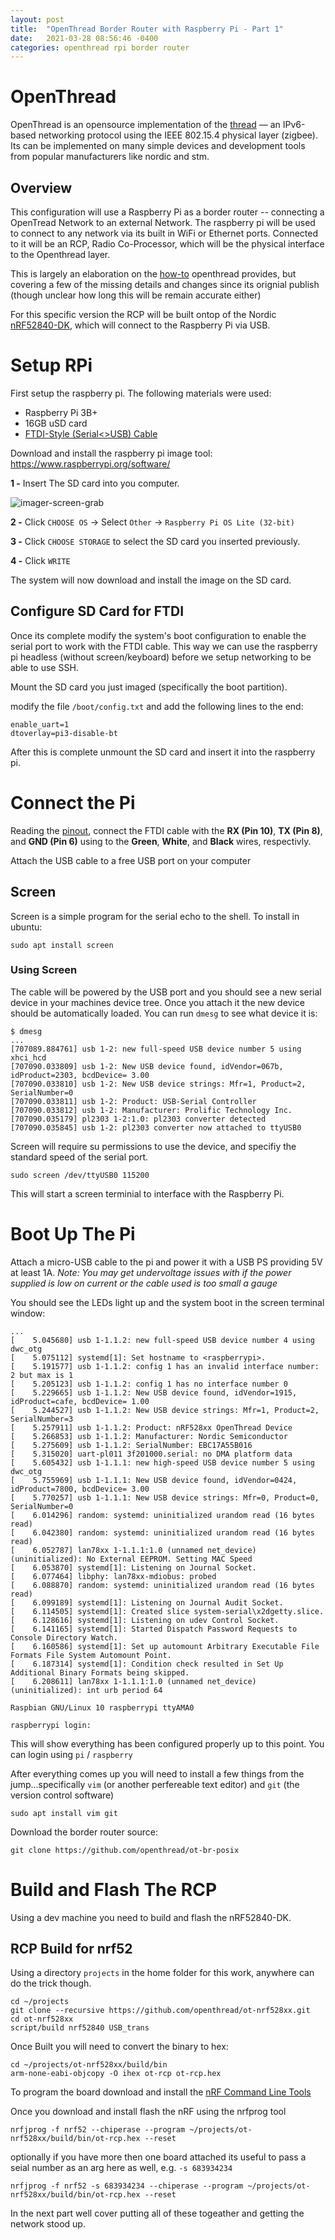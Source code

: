 ```yaml
---
layout: post
title:  "OpenThread Border Router with Raspberry Pi - Part 1"
date:   2021-03-28 08:56:46 -0400
categories: openthread rpi border router
---
```


# OpenThread

OpenThread is an opensource implementation of the [thread][thread-org] — an IPv6-based networking protocol using the IEEE 802.15.4 physical layer (zigbee).  Its can be implemented on many simple devices and development tools from popular manufacturers like nordic and stm.

## Overview

This configuration will use a Raspberry Pi as a border router -- connecting a OpenTread Network to an external Network.  The raspberry pi will be used to connect to any network via its built in WiFi or Ethernet ports.  Connected to it will be an RCP, Radio Co-Processor, which will be the physical interface to the Openthread layer.

This is largely an elaboration on the [how-to][ot-br-howto] openthread provides, but covering a few of the missing details and changes since its orignial publish (though unclear how long this will be remain accurate either)

For this specific version the RCP will be built ontop of the Nordic [nRF52840-DK], which will connect to the Raspberry Pi via USB.

[nRF52840-DK]: https://www.nordicsemi.com/Software-and-Tools/Development-Kits/nRF52840-DK
# Setup RPi

First setup the raspberry pi.  The following materials were used:

* Raspberry Pi 3B+
* 16GB uSD card
* [FTDI-Style (Serial<>USB) Cable][ftdi]

Download and install the raspberry pi image tool: <https://www.raspberrypi.org/software/>

**1 -** Insert The SD card into you computer.

![imager-screen-grab](/assets/images/rpi-imager.png)

**2 -** Click `CHOOSE OS` -> Select `Other` -> `Raspberry Pi OS Lite (32-bit)`

**3 -** Click `CHOOSE STORAGE` to select the SD card you inserted previously.

**4 -** Click `WRITE`

The system will now download and install the image on the SD card.

## Configure SD Card for FTDI

Once its complete modify the system's boot configuration to enable the serial port to work with the FTDI cable.  This way we can use the raspberry pi headless (without screen/keyboard) before we setup networking to be able to use SSH.

Mount the SD card you just imaged (specifically the boot partition).

modify the file `/boot/config.txt` and add the following lines to the end:


    enable_uart=1
    dtoverlay=pi3-disable-bt

After this is complete unmount the SD card and insert it into the raspberry pi.

# Connect the Pi

Reading the [pinout], connect the FTDI cable with the **RX (Pin 10)**, **TX (Pin 8)**, and **GND (Pin 6)** using to the **Green**, **White**, and **Black** wires, respectivly.

[pinout]: https://pinout.xyz/pinout/uart#

Attach the USB cable to a free USB port on your computer

## Screen

Screen is a simple program for the serial echo to the shell.  To install in ubuntu:

    sudo apt install screen

### Using Screen

The cable will be powered by the USB port and you should see a new serial device in your machines device tree.  Once you attach it the new device should be automatically loaded.  You can run `dmesg` to see what device it is:

    $ dmesg
    ...
    [707089.884761] usb 1-2: new full-speed USB device number 5 using xhci_hcd
    [707090.033809] usb 1-2: New USB device found, idVendor=067b, idProduct=2303, bcdDevice= 3.00
    [707090.033810] usb 1-2: New USB device strings: Mfr=1, Product=2, SerialNumber=0
    [707090.033811] usb 1-2: Product: USB-Serial Controller
    [707090.033812] usb 1-2: Manufacturer: Prolific Technology Inc.
    [707090.035179] pl2303 1-2:1.0: pl2303 converter detected
    [707090.035845] usb 1-2: pl2303 converter now attached to ttyUSB0

Screen will require su permissions to use the device, and specifiy the standard speed of the serial port.

    sudo screen /dev/ttyUSB0 115200

This will start a screen terminial to interface with the Raspberry Pi.

# Boot Up The Pi

Attach a micro-USB cable to the pi and power it with a USB PS providing 5V at least 1A.  _Note: You may get undervoltage issues with if the power supplied is low on current or the cable used is too small a gauge_

You should see the LEDs light up and the system boot in the screen terminal window:

    ...
    [    5.045680] usb 1-1.1.2: new full-speed USB device number 4 using dwc_otg
    [    5.075112] systemd[1]: Set hostname to <raspberrypi>.
    [    5.191577] usb 1-1.1.2: config 1 has an invalid interface number: 2 but max is 1
    [    5.205123] usb 1-1.1.2: config 1 has no interface number 0
    [    5.229665] usb 1-1.1.2: New USB device found, idVendor=1915, idProduct=cafe, bcdDevice= 1.00
    [    5.244527] usb 1-1.1.2: New USB device strings: Mfr=1, Product=2, SerialNumber=3
    [    5.257911] usb 1-1.1.2: Product: nRF528xx OpenThread Device
    [    5.266853] usb 1-1.1.2: Manufacturer: Nordic Semiconductor
    [    5.275609] usb 1-1.1.2: SerialNumber: EBC17A55B016
    [    5.315020] uart-pl011 3f201000.serial: no DMA platform data
    [    5.605432] usb 1-1.1.1: new high-speed USB device number 5 using dwc_otg
    [    5.755969] usb 1-1.1.1: New USB device found, idVendor=0424, idProduct=7800, bcdDevice= 3.00
    [    5.770257] usb 1-1.1.1: New USB device strings: Mfr=0, Product=0, SerialNumber=0
    [    6.014296] random: systemd: uninitialized urandom read (16 bytes read)
    [    6.042380] random: systemd: uninitialized urandom read (16 bytes read)
    [    6.052787] lan78xx 1-1.1.1:1.0 (unnamed net_device) (uninitialized): No External EEPROM. Setting MAC Speed
    [    6.053870] systemd[1]: Listening on Journal Socket.
    [    6.077464] libphy: lan78xx-mdiobus: probed
    [    6.088870] random: systemd: uninitialized urandom read (16 bytes read)
    [    6.099189] systemd[1]: Listening on Journal Audit Socket.
    [    6.114505] systemd[1]: Created slice system-serial\x2dgetty.slice.
    [    6.128616] systemd[1]: Listening on udev Control Socket.
    [    6.141165] systemd[1]: Started Dispatch Password Requests to Console Directory Watch.
    [    6.160586] systemd[1]: Set up automount Arbitrary Executable File Formats File System Automount Point.
    [    6.187314] systemd[1]: Condition check resulted in Set Up Additional Binary Formats being skipped.
    [    6.208611] lan78xx 1-1.1.1:1.0 (unnamed net_device) (uninitialized): int urb period 64

    Raspbian GNU/Linux 10 raspberrypi ttyAMA0

    raspberrypi login: 

This will show everything has been configured properly up to this point.  You can login using `pi` / `raspberry` 


After everything comes up you will need to install a few things from the jump...specifically `vim` (or another perfereable text editor) and `git` (the version control software)

    sudo apt install vim git


Download the border router source:

    git clone https://github.com/openthread/ot-br-posix


# Build and Flash The RCP

Using a dev machine you need to build and flash the nRF52840-DK.  


## RCP Build for nrf52

Using a directory `projects` in the home folder for this work, anywhere can do the trick though.
    
    cd ~/projects
    git clone --recursive https://github.com/openthread/ot-nrf528xx.git
    cd ot-nrf528xx
    script/build nrf52840 USB_trans

Once Built you will need to convert the binary to hex:
    
    cd ~/projects/ot-nrf528xx/build/bin
    arm-none-eabi-objcopy -O ihex ot-rcp ot-rcp.hex


To program the board download and install the [nRF Command Line Tools][nrf-tools] 

[nrf-tools]: https://www.nordicsemi.com/Software-and-Tools/Development-Tools/nRF-Command-Line-Tools/Download

Once you download and install flash the nRF using the nrfprog tool

    nrfjprog -f nrf52 --chiperase --program ~/projects/ot-nrf528xx/build/bin/ot-rcp.hex --reset
    
optionally if you have more then one board attached its useful to pass a seial number as an arg here as well, e.g. `-s 683934234`

    nrfjprog -f nrf52 -s 683934234 --chiperase --program ~/projects/ot-nrf528xx/build/bin/ot-rcp.hex --reset


In the next part well cover putting all of these togeather and getting the network stood up.


[thread-primer]: https://openthread.io/guides/thread-primer
[thread-org]: https://www.threadgroup.org/What-is-Thread/Thread-Benefits
[ot-br-howto]: https://openthread.io/guides/border-router/build
[ftdi]: https://www.adafruit.com/product/954


